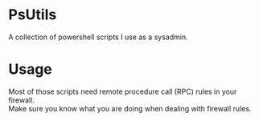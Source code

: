 # PsUtils
A collection of powershell scripts I use as a sysadmin.

# Usage
Most of those scripts need remote procedure call (RPC) rules in your firewall.\
Make sure you know what you are doing when dealing with firewall rules.
